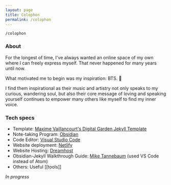 ```yaml
---
layout: page
title: Colophon
permalink: /colophon
---
```


`/colophon`

### About

For the longest of time, I've always wanted an online space of my own where I can freely express myself. That never happened for many years until now. 

What motivated me to begin was my inspiration: BTS.  💜

I find them inspirational as their music and artistry not only speaks to my curious, wandering soul, but also their core message of loving and speaking yourself continues to empower many others like myself to find my inner voice.


### Tech specs

- Template: [Maxime Vaillancourt's Digital Garden Jekyll Template](https://github.com/maximevaillancourt/digital-garden-jekyll-template)
- Note-taking Program: [Obsidian](https://obsidian.md/)
- Code Editor: [Visual Studio Code](https://code.visualstudio.com/) 
- Website deployment: [Netlify](https://www.netlify.com/?utm_medium=paid_search&utm_source=google&utm_campaign=12755510784&utm_term=netlify%20hosting)
- Website Hosting: [Dreamhost](https://www.dreamhost.com/)
- Obsidian-Jekyll Walkthrough Guide: [Mike Tannebaum](https://refinedmind.co/obsidian-jekyll-workflow) (used VS Code instead of Atom)
- Others: Useful [[tools]]  

*In progress*


<style>
  .wrapper {
    max-width: 58em;
  }
</style>